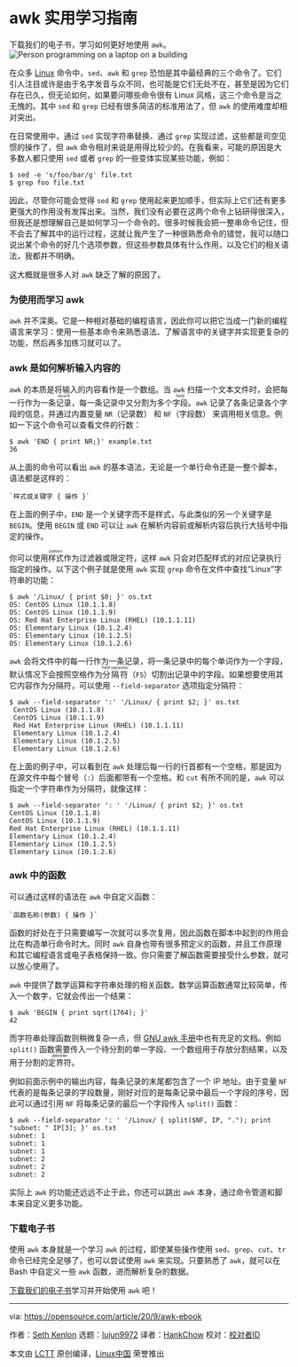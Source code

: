 [#]: collector: (lujun9972)
[#]: translator: (HankChow)
[#]: reviewer: ( )
[#]: publisher: ( )
[#]: url: ( )
[#]: subject: (A practical guide to learning awk)
[#]: via: (https://opensource.com/article/20/9/awk-ebook)
[#]: author: (Seth Kenlon https://opensource.com/users/seth)

awk 实用学习指南
======
下载我们的电子书，学习如何更好地使用 `awk`。
![Person programming on a laptop on a building][1]

在众多 [Linux][2] 命令中，`sed`、`awk` 和 `grep` 恐怕是其中最经典的三个命令了。它们引人注目或许是由于名字发音与众不同，也可能是它们无处不在，甚至是因为它们存在已久，但无论如何，如果要问哪些命令很有 Linux 风格，这三个命令是当之无愧的。其中 `sed` 和 `grep` 已经有很多简洁的标准用法了，但 `awk` 的使用难度却相对突出。

在日常使用中，通过 `sed` 实现字符串替换、通过 `grep` 实现过滤，这些都是司空见惯的操作了，但 `awk` 命令相对来说是用得比较少的。在我看来，可能的原因是大多数人都只使用 `sed` 或者 `grep` 的一些变体实现某些功能，例如：


```
$ sed -e 's/foo/bar/g' file.txt
$ grep foo file.txt
```

因此，尽管你可能会觉得 `sed` 和 `grep` 使用起来更加顺手，但实际上它们还有更多更强大的作用没有发挥出来。当然，我们没有必要在这两个命令上钻研得很深入，但我还是想理解自己是如何学习一个命令的。很多时候我会把一整串命令记住，但不会去了解其中的运行过程，这就让我产生了一种很熟悉命令的错觉，我可以随口说出某个命令的好几个选项参数，但这些参数具体有什么作用，以及它们的相关语法，我都并不明确。

这大概就是很多人对 `awk` 缺乏了解的原因了。

### 为使用而学习 awk

`awk` 并不深奥。它是一种相对基础的编程语言，因此你可以把它当成一门新的编程语言来学习：使用一些基本命令来熟悉语法、了解语言中的关键字并实现更复杂的功能，然后再多加练习就可以了。

### awk 是如何解析输入内容的

`awk` 的本质是将输入的内容看作是一个数组。当 `awk` 扫描一个文本文件时，会把每一行作为一条<ruby>记录<rt>record</rt></ruby>，每一条记录中又分割为多个<ruby>字段<rt>field</rt></ruby>。`awk` 记录了各条记录各个字段的信息，并通过内置变量 `NR`（记录数） 和 `NF`（字段数） 来调用相关信息。例如一下这个命令可以查看文件的行数：


```
$ awk 'END { print NR;}' example.txt
36
```

从上面的命令可以看出 `awk` 的基本语法，无论是一个单行命令还是一整个脚本，语法都是这样的：


```
`样式或关键字 { 操作 }`
```

在上面的例子中，`END` 是一个关键字而不是样式，与此类似的另一个关键字是 `BEGIN`。使用 `BEGIN` 或 `END` 可以让 `awk` 在解析内容前或解析内容后执行大括号中指定的操作。

你可以使用<ruby>样式<rt>pattern</rt></ruby>作为过滤器或限定符，这样 `awk` 只会对匹配样式的对应记录执行指定的操作。以下这个例子就是使用 `awk` 实现 `grep` 命令在文件中查找“Linux”字符串的功能：


```
$ awk '/Linux/ { print $0; }' os.txt
OS: CentOS Linux (10.1.1.8)
OS: CentOS Linux (10.1.1.9)
OS: Red Hat Enterprise Linux (RHEL) (10.1.1.11)
OS: Elementary Linux (10.1.2.4)
OS: Elementary Linux (10.1.2.5)
OS: Elementary Linux (10.1.2.6)
```

`awk` 会将文件中的每一行作为一条记录，将一条记录中的每个单词作为一个字段，默认情况下会按照空格作为<ruby>分隔符<rt>field separator</rt></ruby>（`FS`）切割出记录中的字段。如果想要使用其它内容作为分隔符，可以使用 `--field-separator` 选项指定分隔符：


```
$ awk --field-separator ':' '/Linux/ { print $2; }' os.txt
 CentOS Linux (10.1.1.8)
 CentOS Linux (10.1.1.9)
 Red Hat Enterprise Linux (RHEL) (10.1.1.11)
 Elementary Linux (10.1.2.4)
 Elementary Linux (10.1.2.5)
 Elementary Linux (10.1.2.6)
```

在上面的例子中，可以看到在 `awk` 处理后每一行的行首都有一个空格，那是因为在源文件中每个冒号（`:`）后面都带有一个空格。和 `cut` 有所不同的是，`awk` 可以指定一个字符串作为分隔符，就像这样：


```
$ awk --field-separator ': ' '/Linux/ { print $2; }' os.txt
CentOS Linux (10.1.1.8)
CentOS Linux (10.1.1.9)
Red Hat Enterprise Linux (RHEL) (10.1.1.11)
Elementary Linux (10.1.2.4)
Elementary Linux (10.1.2.5)
Elementary Linux (10.1.2.6)
```

### awk 中的函数

可以通过这样的语法在 `awk` 中自定义函数：


```
`函数名称(参数) { 操作 }`
```

函数的好处在于只需要编写一次就可以多次复用，因此函数在脚本中起到的作用会比在构造单行命令时大。同时 `awk` 自身也带有很多预定义的函数，并且工作原理和其它编程语言或电子表格保持一致。你只需要了解函数需要接受什么参数，就可以放心使用了。

`awk` 中提供了数学运算和字符串处理的相关函数。数学运算函数通常比较简单，传入一个数字，它就会传出一个结果：


```
$ awk 'BEGIN { print sqrt(1764); }'
42
```

而字符串处理函数则稍微复杂一点，但 [GNU awk 手册][3]中也有充足的文档。例如 `split()` 函数需要传入一个待分割的单一字段、一个数组用于存放分割结果，以及用于分割的<ruby>定界符<rt>delimiter</rt></ruby>。

例如前面示例中的输出内容，每条记录的末尾都包含了一个 IP 地址。由于变量 `NF` 代表的是每条记录的字段数量，刚好对应的是每条记录中最后一个字段的序号，因此可以通过引用 `NF` 将每条记录的最后一个字段传入 `split()` 函数：


```
$ awk --field-separator ': ' '/Linux/ { split($NF, IP, "."); print "subnet: " IP[3]; }' os.txt
subnet: 1
subnet: 1
subnet: 1
subnet: 2
subnet: 2
subnet: 2
```

实际上 `awk` 的功能还远远不止于此，你还可以跳出 `awk` 本身，通过命令管道和脚本来自定义更多功能。

### 下载电子书

使用 `awk` 本身就是一个学习 `awk` 的过程，即使某些操作使用 `sed`、`grep`、`cut`、`tr` 命令已经完全足够了，也可以尝试使用 `awk` 来实现。只要熟悉了 `awk`，就可以在 Bash 中自定义一些 `awk` 函数，进而解析复杂的数据。

[下载我们的电子书][4]学习并开始使用 `awk` 吧！

--------------------------------------------------------------------------------

via: https://opensource.com/article/20/9/awk-ebook

作者：[Seth Kenlon][a]
选题：[lujun9972][b]
译者：[HankChow](https://github.com/hankchow)
校对：[校对者ID](https://github.com/校对者ID)

本文由 [LCTT](https://github.com/LCTT/TranslateProject) 原创编译，[Linux中国](https://linux.cn/) 荣誉推出

[a]: https://opensource.com/users/seth
[b]: https://github.com/lujun9972
[1]: https://opensource.com/sites/default/files/styles/image-full-size/public/lead-images/computer_code_programming_laptop.jpg?itok=ormv35tV (Person programming on a laptop on a building)
[2]: https://opensource.com/resources/linux
[3]: https://www.gnu.org/software/gawk/manual/gawk.html
[4]: https://opensource.com/downloads/awk-ebook
